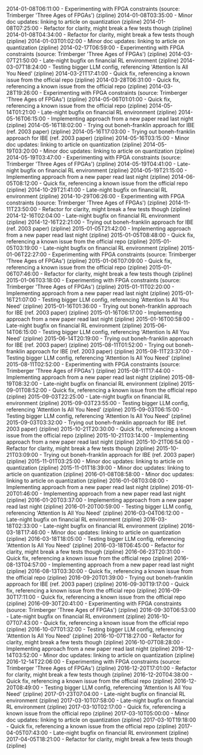 2014-01-08T06:11:00 - Experimenting with FPGA constraints (source: Trimberger 'Three Ages of FPGAs') (zipline)
2014-01-08T03:35:00 - Minor doc updates: linking to article on quantization (zipline)
2014-01-08T07:25:00 - Refactor for clarity, might break a few tests though (zipline)
2014-01-08T04:34:00 - Refactor for clarity, might break a few tests though (zipline)
2014-01-03T01:02:00 - Minor doc updates: linking to article on quantization (zipline)
2014-02-17T06:59:00 - Experimenting with FPGA constraints (source: Trimberger 'Three Ages of FPGAs') (zipline)
2014-03-07T21:50:00 - Late-night bugfix on financial RL environment (zipline)
2014-03-07T18:24:00 - Testing bigger LLM config, referencing 'Attention Is All You Need' (zipline)
2014-03-21T17:41:00 - Quick fix, referencing a known issue from the official repo (zipline)
2014-03-28T06:31:00 - Quick fix, referencing a known issue from the official repo (zipline)
2014-03-28T19:26:00 - Experimenting with FPGA constraints (source: Trimberger 'Three Ages of FPGAs') (zipline)
2014-05-06T01:01:00 - Quick fix, referencing a known issue from the official repo (zipline)
2014-05-14T01:21:00 - Late-night bugfix on financial RL environment (zipline)
2014-05-16T06:15:00 - Implementing approach from a new paper read last night (zipline)
2014-05-16T18:02:00 - Trying out boneh-franklin approach for IBE (ref. 2003 paper) (zipline)
2014-05-16T17:03:00 - Trying out boneh-franklin approach for IBE (ref. 2003 paper) (zipline)
2014-05-16T03:15:00 - Minor doc updates: linking to article on quantization (zipline)
2014-05-19T03:20:00 - Minor doc updates: linking to article on quantization (zipline)
2014-05-19T03:47:00 - Experimenting with FPGA constraints (source: Trimberger 'Three Ages of FPGAs') (zipline)
2014-05-19T04:41:00 - Late-night bugfix on financial RL environment (zipline)
2014-05-19T21:15:00 - Implementing approach from a new paper read last night (zipline)
2014-06-05T08:12:00 - Quick fix, referencing a known issue from the official repo (zipline)
2014-10-29T21:41:00 - Late-night bugfix on financial RL environment (zipline)
2014-10-29T06:26:00 - Experimenting with FPGA constraints (source: Trimberger 'Three Ages of FPGAs') (zipline)
2014-11-11T23:50:00 - Refactor for clarity, might break a few tests though (zipline)
2014-12-16T02:04:00 - Late-night bugfix on financial RL environment (zipline)
2014-12-16T22:21:00 - Trying out boneh-franklin approach for IBE (ref. 2003 paper) (zipline)
2015-01-05T21:42:00 - Implementing approach from a new paper read last night (zipline)
2015-01-05T08:48:00 - Quick fix, referencing a known issue from the official repo (zipline)
2015-01-05T03:19:00 - Late-night bugfix on financial RL environment (zipline)
2015-01-06T22:27:00 - Experimenting with FPGA constraints (source: Trimberger 'Three Ages of FPGAs') (zipline)
2015-01-06T07:09:00 - Quick fix, referencing a known issue from the official repo (zipline)
2015-01-06T07:46:00 - Refactor for clarity, might break a few tests though (zipline)
2015-01-06T03:18:00 - Experimenting with FPGA constraints (source: Trimberger 'Three Ages of FPGAs') (zipline)
2015-01-11T02:20:00 - Implementing approach from a new paper read last night (zipline)
2015-01-16T21:07:00 - Testing bigger LLM config, referencing 'Attention Is All You Need' (zipline)
2015-01-16T01:36:00 - Trying out boneh-franklin approach for IBE (ref. 2003 paper) (zipline)
2015-01-16T06:17:00 - Implementing approach from a new paper read last night (zipline)
2015-01-16T00:58:00 - Late-night bugfix on financial RL environment (zipline)
2015-06-14T06:15:00 - Testing bigger LLM config, referencing 'Attention Is All You Need' (zipline)
2015-06-14T20:19:00 - Trying out boneh-franklin approach for IBE (ref. 2003 paper) (zipline)
2015-08-11T01:52:00 - Trying out boneh-franklin approach for IBE (ref. 2003 paper) (zipline)
2015-08-11T23:37:00 - Testing bigger LLM config, referencing 'Attention Is All You Need' (zipline)
2015-08-11T02:52:00 - Experimenting with FPGA constraints (source: Trimberger 'Three Ages of FPGAs') (zipline)
2015-08-11T17:44:00 - Implementing approach from a new paper read last night (zipline)
2015-08-19T08:32:00 - Late-night bugfix on financial RL environment (zipline)
2015-09-01T08:52:00 - Quick fix, referencing a known issue from the official repo (zipline)
2015-09-03T22:25:00 - Late-night bugfix on financial RL environment (zipline)
2015-09-03T23:55:00 - Testing bigger LLM config, referencing 'Attention Is All You Need' (zipline)
2015-09-03T06:15:00 - Testing bigger LLM config, referencing 'Attention Is All You Need' (zipline)
2015-09-03T03:32:00 - Trying out boneh-franklin approach for IBE (ref. 2003 paper) (zipline)
2015-10-21T20:30:00 - Quick fix, referencing a known issue from the official repo (zipline)
2015-10-21T03:14:00 - Implementing approach from a new paper read last night (zipline)
2015-10-21T06:54:00 - Refactor for clarity, might break a few tests though (zipline)
2015-10-21T03:09:00 - Trying out boneh-franklin approach for IBE (ref. 2003 paper) (zipline)
2015-11-01T03:25:00 - Minor doc updates: linking to article on quantization (zipline)
2015-11-01T18:39:00 - Minor doc updates: linking to article on quantization (zipline)
2016-01-08T08:58:00 - Minor doc updates: linking to article on quantization (zipline)
2016-01-08T03:08:00 - Implementing approach from a new paper read last night (zipline)
2016-01-20T01:46:00 - Implementing approach from a new paper read last night (zipline)
2016-01-20T03:37:00 - Implementing approach from a new paper read last night (zipline)
2016-01-20T00:59:00 - Testing bigger LLM config, referencing 'Attention Is All You Need' (zipline)
2016-03-04T06:12:00 - Late-night bugfix on financial RL environment (zipline)
2016-03-18T02:33:00 - Late-night bugfix on financial RL environment (zipline)
2016-03-18T17:46:00 - Minor doc updates: linking to article on quantization (zipline)
2016-03-18T18:05:00 - Testing bigger LLM config, referencing 'Attention Is All You Need' (zipline)
2016-03-18T06:45:00 - Refactor for clarity, might break a few tests though (zipline)
2016-06-23T20:31:00 - Quick fix, referencing a known issue from the official repo (zipline)
2016-08-13T04:57:00 - Implementing approach from a new paper read last night (zipline)
2016-08-13T03:30:00 - Quick fix, referencing a known issue from the official repo (zipline)
2016-09-20T01:39:00 - Trying out boneh-franklin approach for IBE (ref. 2003 paper) (zipline)
2016-09-30T19:17:00 - Quick fix, referencing a known issue from the official repo (zipline)
2016-09-30T17:11:00 - Quick fix, referencing a known issue from the official repo (zipline)
2016-09-30T20:41:00 - Experimenting with FPGA constraints (source: Trimberger 'Three Ages of FPGAs') (zipline)
2016-09-30T06:53:00 - Late-night bugfix on financial RL environment (zipline)
2016-10-07T07:43:00 - Quick fix, referencing a known issue from the official repo (zipline)
2016-10-07T01:32:00 - Testing bigger LLM config, referencing 'Attention Is All You Need' (zipline)
2016-10-07T18:27:00 - Refactor for clarity, might break a few tests though (zipline)
2016-10-07T08:28:00 - Implementing approach from a new paper read last night (zipline)
2016-12-14T03:52:00 - Minor doc updates: linking to article on quantization (zipline)
2016-12-14T22:06:00 - Experimenting with FPGA constraints (source: Trimberger 'Three Ages of FPGAs') (zipline)
2016-12-20T17:01:00 - Refactor for clarity, might break a few tests though (zipline)
2016-12-20T04:38:00 - Quick fix, referencing a known issue from the official repo (zipline)
2016-12-20T08:49:00 - Testing bigger LLM config, referencing 'Attention Is All You Need' (zipline)
2017-01-23T07:04:00 - Late-night bugfix on financial RL environment (zipline)
2017-03-10T07:58:00 - Late-night bugfix on financial RL environment (zipline)
2017-03-10T02:17:00 - Quick fix, referencing a known issue from the official repo (zipline)
2017-03-10T05:00:00 - Minor doc updates: linking to article on quantization (zipline)
2017-03-10T19:18:00 - Quick fix, referencing a known issue from the official repo (zipline)
2017-04-05T07:43:00 - Late-night bugfix on financial RL environment (zipline)
2017-04-05T18:21:00 - Refactor for clarity, might break a few tests though (zipline)
